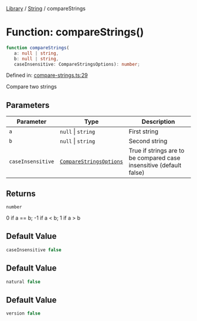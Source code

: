 <!-- markdownlint-disable -->
<!-- cspell: disable -->
[Library](../index.md) / [String](./index.md) / compareStrings

# Function: compareStrings()

```ts
function compareStrings(
   a: null | string, 
   b: null | string, 
   caseInsensitive: CompareStringsOptions): number;
```

Defined in: [compare-strings.ts:29](https://github.com/technobuddha/library/blob/main/src/compare-strings.ts#L29)

Compare two strings

## Parameters

| Parameter | Type | Description |
| ------ | ------ | ------ |
| `a` | `null` \| `string` | First string |
| `b` | `null` \| `string` | Second string |
| `caseInsensitive` | [`CompareStringsOptions`](CompareStringsOptions.md) | True if strings are to be compared case insensitive (default false) |

## Returns

`number`

0 if a == b; -1 if a \< b; 1 if a \> b

## Default Value

```ts
caseInsensitive false
```

## Default Value

```ts
natural false
```

## Default Value

```ts
version false
```

